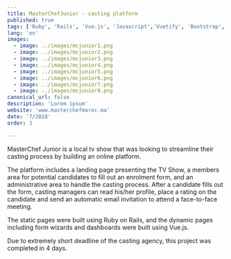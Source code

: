 ```yaml
---
title: MasterChefJunior - casting platform
published: true
tags: ['Ruby', 'Rails', 'Vue.js', 'Javascript','Vuetify', 'Bootstrap', 'HTML', 'CSS', 'Heroku', 'Postgres']
lang: 'en'
images:
  - image: ../images/mcjunior1.png
  - image: ../images/mcjunior2.png
  - image: ../images/mcjunior3.png
  - image: ../images/mcjunior4.png
  - image: ../images/mcjunior5.png
  - image: ../images/mcjunior6.png
  - image: ../images/mcjunior7.png
  - image: ../images/mcjunior8.png
canonical_url: false
description: 'Lorem ipsum'
website: 'www.masterchefmaroc.ma'
date: '7/2018'
order: 3

---
```

MasterChef Junior is a local tv show that was looking to streamline their casting process by building an online platform.


The platform includes a landing page presenting the TV Show, a members area for potential candidates to fill out an enrolment form, and an administrative area to handle the casting process. After a candidate fills out the form, casting managers can read his/her profile, place a rating on the candidate and send an automatic email invitation to attend a face-to-face meeting.


The static pages were built using Ruby on Rails, and the dynamic pages including form wizards and dashboards were built using Vue.js.


Due to extremely short deadline of the casting agency, this project was completed in 4 days.

